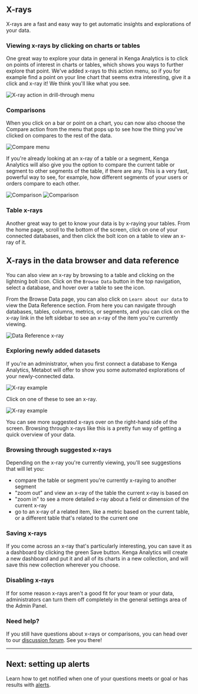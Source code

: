 ## X-rays

X-rays are a fast and easy way to get automatic insights and explorations of your data.

### Viewing x-rays by clicking on charts or tables

One great way to explore your data in general in Kenga Analytics is to click on points of interest in charts or tables, which shows you ways to further explore that point. We've added x-rays to this action menu, so if you for example find a point on your line chart that seems extra interesting, give it a click and x-ray it! We think you'll like what you see.

![X-ray action in drill-through menu](images/x-rays/drill-through.png)

### Comparisons

When you click on a bar or point on a chart, you can now also choose the Compare action from the menu that pops up to see how the thing you've clicked on compares to the rest of the data.

![Compare menu](images/x-rays/x-ray-compare-popover.png)

If you're already looking at an x-ray of a table or a segment, Kenga Analytics will also give you the option to compare the current table or segment to other segments of the table, if there are any. This is a very fast, powerful way to see, for example, how different segments of your users or orders compare to each other.

![Comparison](images/x-rays/x-ray-comparison-1.png)
![Comparison](images/x-rays/x-ray-comparison-2.png)

### Table x-rays

Another great way to get to know your data is by x-raying your tables. From the home page, scroll to the bottom of the screen, click on one of your connected databases, and then click the bolt icon on a table to view an x-ray of it.

## X-rays in the data browser and data reference

You can also view an x-ray by browsing to a table and clicking on the lightning bolt icon. Click on the `Browse Data` button in the top navigation, select a database, and hover over a table to see the icon.

From the Browse Data page, you can also click on `Learn about our data` to view the Data Reference section. From here you can navigate through databases, tables, columns, metrics, or segments, and you can click on the x-ray link in the left sidebar to see an x-ray of the item you're currently viewing.

![Data Reference x-ray](images/x-rays/data-reference.png)

### Exploring newly added datasets

If you're an administrator, when you first connect a database to Kenga Analytics, Metabot will offer to show you some automated explorations of your newly-connected data.

![X-ray example](images/x-rays/suggestions.png)

Click on one of these to see an x-ray.

![X-ray example](images/x-rays/x-rays-browse.png)

You can see more suggested x-rays over on the right-hand side of the screen. Browsing through x-rays like this is a pretty fun way of getting a quick overview of your data.

### Browsing through suggested x-rays

Depending on the x-ray you're currently viewing, you'll see suggestions that will let you:

- compare the table or segment you're currently x-raying to another segment
- "zoom out" and view an x-ray of the table the current x-ray is based on
- "zoom in" to see a more detailed x-ray about a field or dimension of the current x-ray
- go to an x-ray of a related item, like a metric based on the current table, or a different table that's related to the current one

### Saving x-rays

If you come across an x-ray that's particularly interesting, you can save it as a dashboard by clicking the green Save button. Kenga Analytics will create a new dashboard and put it and all of its charts in a new collection, and will save this new collection wherever you choose.

### Disabling x-rays

If for some reason x-rays aren't a good fit for your team or your data, administrators can turn them off completely in the general settings area of the Admin Panel.

### Need help?

If you still have questions about x-rays or comparisons, you can head over to our [discussion forum](https://discourse.metabase.com/). See you there!

---

## Next: setting up alerts

Learn how to get notified when one of your questions meets or goal or has results with [alerts](15-alerts.md).

